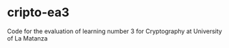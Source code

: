 # cripto-ea3
Code for the evaluation of learning number 3 for Cryptography at University of La Matanza
